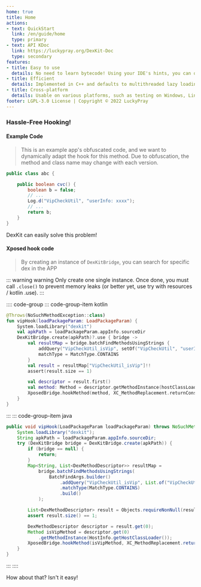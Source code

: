 ```yaml
---
home: true
title: Home
actions:
- text: QuickStart
  link: /en/guide/home
  type: primary
- text: API KDoc
  link: https://luckypray.org/DexKit-Doc
  type: secondary
features:
- title: Easy to use
  details: No need to learn bytecode! Using your IDE's hints, you can quickly get started without the need for documentation.
- title: Efficient
  details: Implemented in C++ and defaults to multithreaded lazy loading of resources! Up to ten or even hundreds of times faster than other similar tools.
- title: Cross-platform
  details: Usable on various platforms, such as testing on Windows, Linux, or MacOS, and then moving the logic into the Android platform after testing is completed.
footer: LGPL-3.0 License | Copyright © 2022 LuckyPray
---
```


### Hassle-Free Hooking!

#### Example Code

> This is an example app's obfuscated code, and we want to dynamically adapt the hook for this method. Due to obfuscation, the method and class name may change with each version.
```java
public class abc {

    public boolean cvc() {
        boolean b = false;
        // ...
        Log.d("VipCheckUtil", "userInfo: xxxx");
        // ...
        return b;
    }
}
```

DexKit can easily solve this problem!

#### Xposed hook code

> By creating an instance of `DexKitBridge`, you can search for specific dex in the APP

::: warning warning
Only create one single instance. Once done, you must call `.close()` to prevent memory leaks (or better yet, use try with resources / kotlin .use).
:::

:::: code-group
::: code-group-item kotlin
```kotlin
@Throws(NoSuchMethodException::class)
fun vipHook(loadPackageParam: LoadPackageParam) {
    System.loadLibrary("dexkit")
    val apkPath = loadPackageParam.appInfo.sourceDir
    DexKitBridge.create(apkPath)?.use { bridge ->
        val resultMap = bridge.batchFindMethodsUsingStrings {
            addQuery("VipCheckUtil_isVip", setOf("VipCheckUtil", "userInfo:"))
            matchType = MatchType.CONTAINS
        }
        val result = resultMap["VipCheckUtil_isVip"]!!
        assert(result.size == 1)

        val descriptor = result.first()
        val method: Method = descriptor.getMethodInstance(hostClassLoader)
        XposedBridge.hookMethod(method, XC_MethodReplacement.returnConstant(true))
    }
}
```
:::
::: code-group-item java
```java
public void vipHook(LoadPackageParam loadPackageParam) throws NoSuchMethodException {
    System.loadLibrary("dexkit");
    String apkPath = loadPackageParam.appInfo.sourceDir;
    try (DexKitBridge bridge = DexKitBridge.create(apkPath)) {
        if (bridge == null) {
            return;
        }
        Map<String, List<DexMethodDescriptor>> resultMap =
            bridge.batchFindMethodsUsingStrings(
                BatchFindArgs.builder()
                    .addQuery("VipCheckUtil_isVip", List.of("VipCheckUtil", "userInfo:"))
                    .matchType(MatchType.CONTAINS)
                    .build()
            );

        List<DexMethodDescriptor> result = Objects.requireNonNull(resultMap.get("VipCheckUtil_isVip"));
        assert result.size() == 1;

        DexMethodDescriptor descriptor = result.get(0);
        Method isVipMethod = descriptor.get(0)
            .getMethodInstance(HostInfo.getHostClassLoader());
        XposedBridge.hookMethod(isVipMethod, XC_MethodReplacement.returnConstant(true));
    }
}
```
:::
::::

How about that? Isn't it easy!
